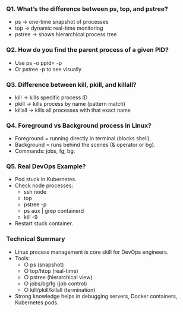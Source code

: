 ### Q1. What’s the difference between ps, top, and pstree?
- ps → one-time snapshot of processes
- top → dynamic real-time monitoring
- pstree → shows hierarchical process tree

### Q2. How do you find the parent process of a given PID?
- Use ps -o ppid= -p <pid>
- Or pstree -p to see visually

### Q3. Difference between kill, pkill, and killall?
- kill <pid> → kills specific process ID
- pkill <name> → kills process by name (pattern match)
- killall <name> → kills all processes with that exact name

### Q4. Foreground vs Background process in Linux?
- Foreground = running directly in terminal (blocks shell).
- Background = runs behind the scenes (& operator or bg).
- Commands: jobs, fg, bg.

### Q5. Real DevOps Example?
- Pod stuck in Kubernetes.
- Check node processes:
  - ssh node
  - top
  - pstree -p
  - ps aux | grep containerd
  - kill -9 <pid>
- Restart stuck container.

### Technical Summary
- Linux process management is core skill for DevOps engineers.
- Tools:
  -   ○ ps (snapshot)
  -   ○ top/htop (real-time)
  -   ○ pstree (hierarchical view)
  -   ○ jobs/bg/fg (job control)
  -   ○ kill/pkill/killall (termination)
- Strong knowledge helps in debugging servers, Docker containers, Kubernetes pods.